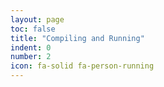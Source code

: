 ```yaml
---
layout: page
toc: false
title: "Compiling and Running"
indent: 0
number: 2
icon: fa-solid fa-person-running
---
```



